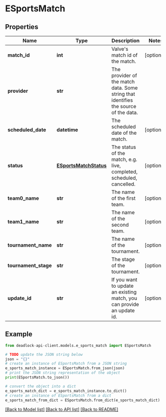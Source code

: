 # ESportsMatch


## Properties

Name | Type | Description | Notes
------------ | ------------- | ------------- | -------------
**match_id** | **int** | Valve&#39;s match id of the match. | [optional] 
**provider** | **str** | The provider of the match data. Some string that identifies the source of the data. | 
**scheduled_date** | **datetime** | The scheduled date of the match. | [optional] 
**status** | [**ESportsMatchStatus**](ESportsMatchStatus.md) | The status of the match, e.g. live, completed, scheduled, cancelled. | [optional] 
**team0_name** | **str** | The name of the first team. | [optional] 
**team1_name** | **str** | The name of the second team. | [optional] 
**tournament_name** | **str** | The name of the tournament. | [optional] 
**tournament_stage** | **str** | The stage of the tournament. | [optional] 
**update_id** | **str** | If you want to update an existing match, you can provide an update id. | [optional] 

## Example

```python
from deadlock-api-client.models.e_sports_match import ESportsMatch

# TODO update the JSON string below
json = "{}"
# create an instance of ESportsMatch from a JSON string
e_sports_match_instance = ESportsMatch.from_json(json)
# print the JSON string representation of the object
print(ESportsMatch.to_json())

# convert the object into a dict
e_sports_match_dict = e_sports_match_instance.to_dict()
# create an instance of ESportsMatch from a dict
e_sports_match_from_dict = ESportsMatch.from_dict(e_sports_match_dict)
```
[[Back to Model list]](../README.md#documentation-for-models) [[Back to API list]](../README.md#documentation-for-api-endpoints) [[Back to README]](../README.md)


